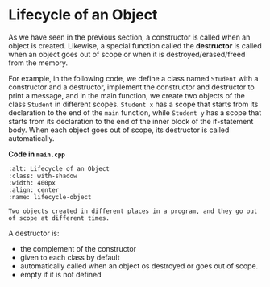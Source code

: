 # Lifecycle of an Object

As we have seen in the previous section, a constructor is called when an object is created. Likewise, a special function called the **destructor** is called when an object goes out of scope  or when it is destroyed/erased/freed from the memory.

For example, in the following code, we define a class named `Student` with a constructor and a destructor, implement the constructor and destructor to print a message, and in the main function, we create two objects of the class `Student` in different scopes. `Student x` has a scope that starts from its declaration to the end of the `main` function, while `Student y` has a scope that starts from its declaration to the end of the inner block of the if-statement body. When each object goes out of scope, its destructor is called automatically.

**Code in `main.cpp`**
```{figure} ./images/lifecycle-object.png
:alt: Lifecycle of an Object
:class: with-shadow
:width: 400px
:align: center
:name: lifecycle-object

Two objects created in different places in a program, and they go out of scope at different times.
```

A destructor is:

* the complement of the constructor
* given to each class by default
* automatically called when an object os destroyed or goes out of scope.
* empty if it is not defined
